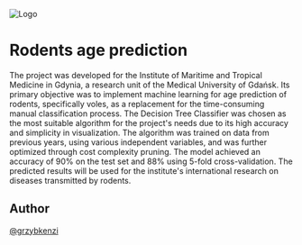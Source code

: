 ![Logo](https://www.victorpest.com/media/Articles/Victorpest/What-is-A-Vole.jpg)


# Rodents age prediction

The project was developed for the Institute of Maritime and Tropical Medicine in Gdynia, a research unit of the Medical University of Gdańsk. Its primary objective was to implement machine learning for age prediction of rodents, specifically voles, as a replacement for the time-consuming manual classification process. The Decision Tree Classifier was chosen as the most suitable algorithm for the project's needs due to its high accuracy and simplicity in visualization. The algorithm was trained on data from previous years, using various independent variables, and was further optimized through cost complexity pruning. The model achieved an accuracy of 90% on the test set and 88% using 5-fold cross-validation. The predicted results will be used for the institute's international research on diseases transmitted by rodents.

## Author


[@grzybkenzi](https://github.com/grzybkenzi)
